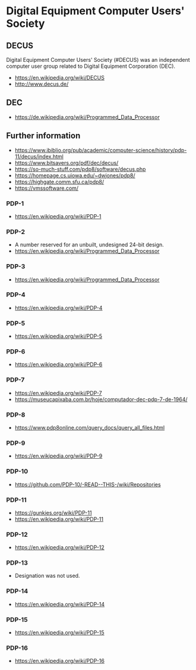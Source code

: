 # Digital Equipment Computer Users' Society

## DECUS
Digital Equipment Computer Users' Society (#DECUS) was an independent computer user group related to Digital Equipment Corporation (DEC).
- https://en.wikipedia.org/wiki/DECUS
- http://www.decus.de/

## DEC
- https://de.wikipedia.org/wiki/Programmed_Data_Processor

## Further information
- https://www.ibiblio.org/pub/academic/computer-science/history/pdp-11/decus/index.html
- https://www.bitsavers.org/pdf/dec/decus/
- https://so-much-stuff.com/pdp8/software/decus.php
- https://homepage.cs.uiowa.edu/~dwjones/pdp8/
- https://highgate.comm.sfu.ca/pdp8/
- https://vmssoftware.com/

### PDP-1
- https://en.wikipedia.org/wiki/PDP-1

### PDP-2
- A number reserved for an unbuilt, undesigned 24-bit design.
- https://en.wikipedia.org/wiki/Programmed_Data_Processor
  
### PDP-3
- https://en.wikipedia.org/wiki/Programmed_Data_Processor
  
### PDP-4
- https://en.wikipedia.org/wiki/PDP-4

### PDP-5
- https://en.wikipedia.org/wiki/PDP-5
  
### PDP-6
- https://en.wikipedia.org/wiki/PDP-6

### PDP-7
- https://en.wikipedia.org/wiki/PDP-7
- https://museucapixaba.com.br/hoje/computador-dec-pdp-7-de-1964/

### PDP-8
- https://www.pdp8online.com/query_docs/query_all_files.html

### PDP-9
- https://en.wikipedia.org/wiki/PDP-9

### PDP-10
- https://github.com/PDP-10/-READ--THIS-/wiki/Repositories

### PDP-11
- https://gunkies.org/wiki/PDP-11
- https://en.wikipedia.org/wiki/PDP-11

### PDP-12
- https://en.wikipedia.org/wiki/PDP-12

### PDP-13
- Designation was not used.

### PDP-14
- https://en.wikipedia.org/wiki/PDP-14

### PDP-15
- https://en.wikipedia.org/wiki/PDP-15

### PDP-16
- https://en.wikipedia.org/wiki/PDP-16

